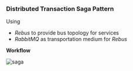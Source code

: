 ###  Distributed Transaction Saga Pattern



Using

* *Rebus* to provide bus topology for services
* *RabbitMQ* as transportation medium for *Rebus*


**Workflow**

![saga](https://user-images.githubusercontent.com/27845214/155878397-6affb426-93be-4c78-a7ef-6e3fbc24bf30.png)



